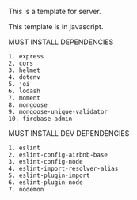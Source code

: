 This is a template for server.  

This template is in javascript.

MUST INSTALL DEPENDENCIES
```
1. express
2. cors
3. helmet
4. dotenv
5. joi
6. lodash
7. moment
8. mongoose
9. mongoose-unique-validator
10. firebase-admin
```

MUST INSTALL DEV DEPENDENCIES
```
1. eslint
2. eslint-config-airbnb-base
3. eslint-config-node
4. eslint-import-resolver-alias
5. eslint-plugin-import
6. eslint-plugin-node
7. nodemon
```